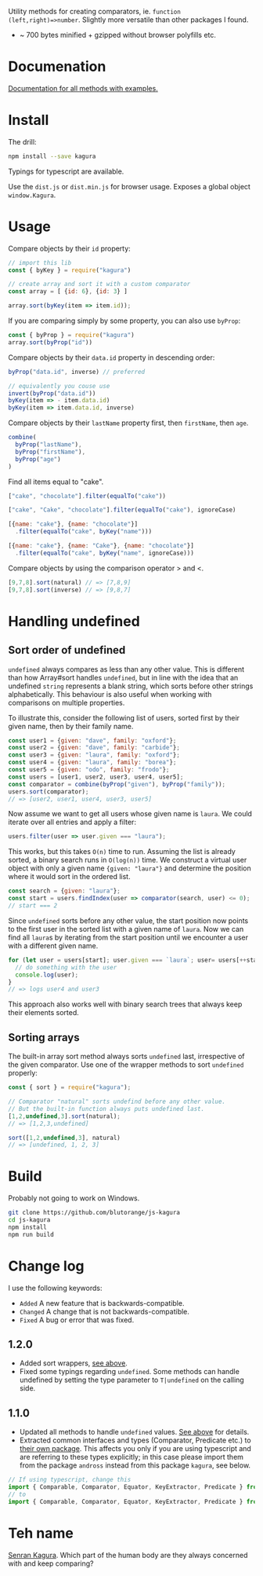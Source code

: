 Utility methods for creating comparators, ie. `function (left,right)=>number`. Slightly more versatile than other packages I found.

* ~ 700 bytes minified + gzipped without browser polyfills etc.

# Documenation

[Documentation for all methods with examples.](https://blutorange.github.io/js-kagura/)

# Install

The drill:

```sh
npm install --save kagura
```

Typings for typescript are available.

Use the `dist.js` or `dist.min.js` for browser usage.
Exposes a global object `window.Kagura`.

# Usage

Compare objects by their `id` property:

```javascript
// import this lib
const { byKey } = require("kagura")

// create array and sort it with a custom comparator
const array = [ {id: 6}, {id: 3} ]

array.sort(byKey(item => item.id));
```

If you are comparing simply by some property, you can also use `byProp`:

```javascript
const { byProp } = require("kagura")
array.sort(byProp("id"))
```

Compare objects by their `data.id` property in descending order:

```javascript
byProp("data.id", inverse) // preferred

// equivalently you couse use
invert(byProp("data.id"))
byKey(item => - item.data.id)
byKey(item => item.data.id, inverse)
```

Compare objects by their `lastName` property first, then `firstName`, then `age`.

```javascript
combine(
  byProp("lastName"),
  byProp("firstName"),
  byProp("age")
)
```

Find all items equal to "cake".

```javascript
["cake", "chocolate"].filter(equalTo("cake"))

["cake", "Cake", "chocolate"].filter(equalTo("cake"), ignoreCase)

[{name: "cake"}, {name: "chocolate"}]
  .filter(equalTo("cake", byKey("name")))

[{name: "cake"}, {name: "Cake"}, {name: "chocolate"}]
  .filter(equalTo("cake", byKey("name", ignoreCase)))
```

Compare objects by using the comparison operator > and <.

```javascript
[9,7,8].sort(natural) // => [7,8,9]
[9,7,8].sort(inverse) // => [9,8,7]
```

# Handling undefined

## Sort order of undefined

`undefined` always compares as less than any other value. This is different than how
Array#sort handles `undefined`, but in line with the idea that an undefined `string` represents a blank string, which sorts before other strings alphabetically. This
behaviour is also useful when working with comparisons on multiple properties.

To illustrate this, consider the following list of users, sorted first by their given
name, then by their family name.

```javascript
const user1 = {given: "dave", family: "oxford"};
const user2 = {given: "dave", family: "carbide"};
const user3 = {given: "laura", family: "oxford"};
const user4 = {given: "laura", family: "borea"};
const user5 = {given: "odo", family: "frodo"};
const users = [user1, user2, user3, user4, user5];
const comparator = combine(byProp("given"), byProp("family"));
users.sort(comparator);
// => [user2, user1, user4, user3, user5]
```

Now assume we want to get all users whose given name is `laura`. We could iterate
over all entries and apply a filter:

```javascript
users.filter(user => user.given === "laura");
``` 

This works, but this takes `O(n)` time to run. Assuming the list is already
sorted, a binary search runs in `O(log(n))` time. We construct a virtual user
object with only a given name `{given: "laura"}` and determine the position
where it would sort in the ordered list.

```javascript
const search = {given: "laura"};
const start = users.findIndex(user => comparator(search, user) <= 0);
// start === 2  
```

Since `undefined` sorts before any other value, the start position now points
to the first user in the sorted list with a given name of `laura`. Now we can
find all `laura`s by iterating from the start position until we encounter a user
with a different given name.

```javascript
for (let user = users[start]; user.given === `laura`; user= users[++start]) {
  // do something with the user
  console.log(user);
}
// => logs user4 and user3
```

This approach also works well with binary search trees that always keep
their elements sorted.

## Sorting arrays

The built-in array sort method always sorts `undefined` last, irrespective of the given comparator. Use one of the wrapper methods
to sort `undefined` properly:

```javascript
const { sort } = require("kagura");

// Comparator "natural" sorts undefind before any other value.
// But the built-in function always puts undefined last.
[1,2,undefined,3].sort(natural);
// => [1,2,3,undefined]

sort([1,2,undefined,3], natural)
// => [undefined, 1, 2, 3]
```

# Build

Probably not going to work on Windows.

```sh
git clone https://github.com/blutorange/js-kagura
cd js-kagura
npm install
npm run build
```

# Change log

I use the following keywords:

- `Added` A new feature that is backwards-compatible.
- `Changed` A change that is not backwards-compatible.
- `Fixed` A bug or error that was fixed.

## 1.2.0

- Added sort wrappers, [see above](#sorting-arrays).
- Fixed some typings regarding `undefined`. Some methods can handle undefined by setting the type parameter to `T|undefined` on the calling side.

## 1.1.0

- Updated all methods to handle `undefined` values. [See above](#handling-undefined)
  for details.
- Extracted common interfaces and types (Comparator, Predicate etc.) to
  [their own package](https://npmjs.com/package/andross). This affects you only if
  you are using typescript and are referring to these types explicitly; in this case
  please import them from the package `andross` instead from this package `kagura`, see
  below.

```typescript
// If using typescript, change this
import { Comparable, Comparator, Equator, KeyExtractor, Predicate } from "kagura";
// to
import { Comparable, Comparator, Equator, KeyExtractor, Predicate } from "andross";
```

# Teh name

[Senran Kagura](http://en.wikipedia.org/wiki/Senran_Kagura). Which part of the human body are they always concerned with and keep comparing?
